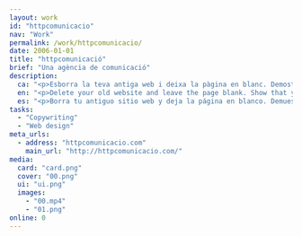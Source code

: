 ```yaml
---
layout: work
id: "httpcomunicacio"
nav: "Work"
permalink: /work/httpcomunicacio/
date: 2006-01-01
title: "httpcomunicació"
brief: "Una agència de comunicació"
description:
  ca: "<p>Esborra la teva antiga web i deixa la pàgina en blanc. Demostra que ets una agència de comunicació.</p><p>Aquesta petita peça va ser premiada amb un Sol de Plata, un Laus i un ADCE Gold entre 2006 i 2007.</p>"
  en: "<p>Delete your old website and leave the page blank. Show that you are a communication agency.</p><p>This little piece was awarded one <em>Sol de Plata</em>, one Laus and one ADCE Gold between 2006 and 2007.</p>"
  es: "<p>Borra tu antiguo sitio web y deja la página en blanco. Demuestra que eres una agencia de comunicación.</p><p>Esta pequeña pieza fue premiada con un Sol de Plata, un Laus y un ADCE Gold entre 2006 y 2007.</p>"
tasks:
  - "Copywriting"
  - "Web design"
meta_urls:
  - address: "httpcomunicacio.com"
    main_url: "http://httpcomunicacio.com/"
media:
  card: "card.png"
  cover: "00.png"
  ui: "ui.png"
  images:
    - "00.mp4"
    - "01.png"
online: 0
---
```

